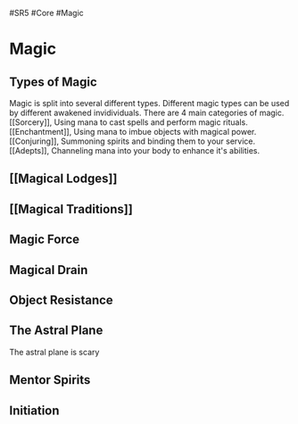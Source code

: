 #SR5 #Core #Magic

# Magic
## Types of Magic
Magic is split into several different types. Different magic types can be used by different awakened invidividuals.
There are 4 main categories of magic.
[[Sorcery]], Using mana to cast spells and perform magic rituals.
[[Enchantment]], Using mana to imbue objects with magical power.
[[Conjuring]], Summoning spirits and binding them to your service.
[[Adepts]], Channeling mana into your body to enhance it's abilities.

## [[Magical Lodges]]

## [[Magical Traditions]]

## Magic Force

## Magical Drain

## Object Resistance

## The Astral Plane
The astral plane is scary

## Mentor Spirits

## Initiation